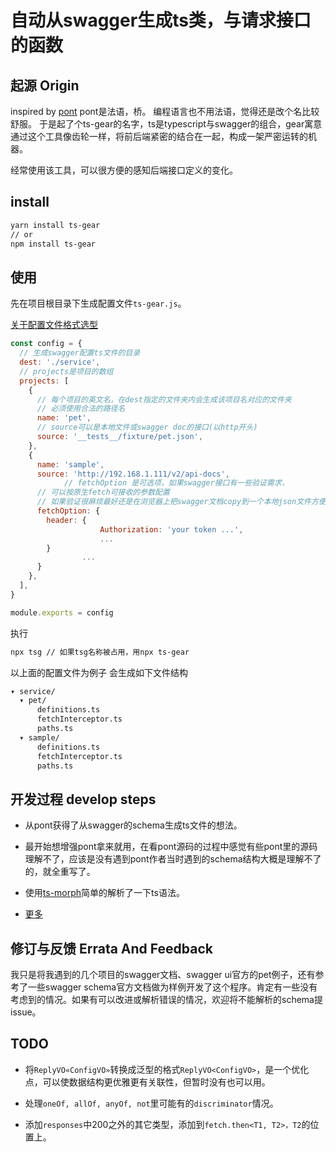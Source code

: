 # 自动从swagger生成ts类，与请求接口的函数

## 起源 Origin

inspired by [pont](https://github.com/alibaba/pont)
pont是法语，桥。
编程语言也不用法语，觉得还是改个名比较舒服。
于是起了个ts-gear的名字，ts是typescript与swagger的组合，gear寓意通过这个工具像齿轮一样，将前后端紧密的结合在一起，构成一架严密运转的机器。

经常使用该工具，可以很方便的感知后端接口定义的变化。
## install

```bash
yarn install ts-gear
// or
npm install ts-gear
```

## 使用

先在项目根目录下生成配置文件`ts-gear.js`。

[关于配置文件格式选型](https://wangfan.bj.cn/?p=1476)

```javascript
const config = {
  // 生成swagger配置ts文件的目录
  dest: './service',
  // projects是项目的数组
  projects: [
    {
      // 每个项目的英文名，在dest指定的文件夹内会生成该项目名对应的文件夹
      // 必须使用合法的路径名
      name: 'pet',
      // source可以是本地文件或swagger doc的接口(以http开头)
      source: '__tests__/fixture/pet.json',
    },
    {
      name: 'sample',
      source: 'http://192.168.1.111/v2/api-docs',
			// fetchOption 是可选项，如果swagger接口有一些验证需求，
      // 可以按原生fetch可接收的参数配置
      // 如果验证很麻烦最好还是在浏览器上把swagger文档copy到一个本地json文件方便，只是做不到即时更新了。
      fetchOption: {
        header: {
					Authorization: 'your token ...',
					...
        }
				...
      }
    },
  ],
}

module.exports = config

```

执行

```bash
npx tsg // 如果tsg名称被占用，用npx ts-gear
```

以上面的配置文件为例子
会生成如下文件结构

```bash
▾ service/
  ▾ pet/
      definitions.ts
      fetchInterceptor.ts
      paths.ts
  ▾ sample/
      definitions.ts
      fetchInterceptor.ts
      paths.ts
```

## 开发过程 develop steps

* 从pont获得了从swagger的schema生成ts文件的想法。

* 最开始想增强pont拿来就用，在看pont源码的过程中感觉有些pont里的源码理解不了，应该是没有遇到pont作者当时遇到的schema结构大概是理解不了的，就全重写了。

* 使用[ts-morph](https://dsherret.github.io/ts-morph)简单的解析了一下ts语法。

* [更多](./DEV.md)

## 修订与反馈 Errata And Feedback

我只是将我遇到的几个项目的swagger文档、swagger ui官方的pet例子，还有参考了一些swagger schema官方文档做为样例开发了这个程序。肯定有一些没有考虑到的情况。如果有可以改进或解析错误的情况，欢迎将不能解析的schema提issue。

## TODO

* 将`ReplyVO«ConfigVO»`转换成泛型的格式`ReplyVO<ConfigVO>`，是一个优化点，可以使数据结构更优雅更有关联性，但暂时没有也可以用。

* 处理`oneOf, allOf, anyOf, not`里可能有的`discriminator`情况。

* 添加`responses`中200之外的其它类型，添加到`fetch.then<T1, T2>，T2`的位置上。
